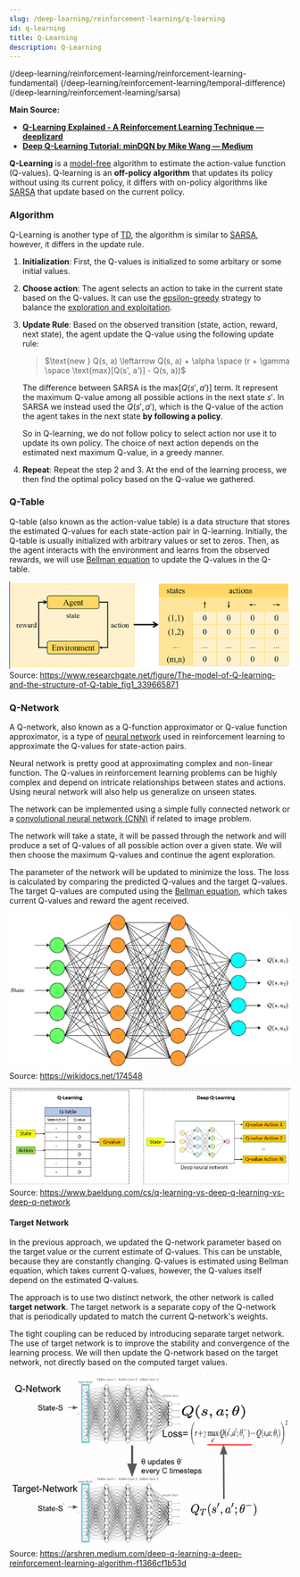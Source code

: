 ```yaml
---
slug: /deep-learning/reinforcement-learning/q-learning
id: q-learning
title: Q-Learning
description: Q-Learning
---
```


(/deep-learning/reinforcement-learning/reinforcement-learning-fundamental)
(/deep-learning/reinforcement-learning/temporal-difference)
(/deep-learning/reinforcement-learning/sarsa)

**Main Source:**

- **[Q-Learning Explained - A Reinforcement Learning Technique — deeplizard](https://youtu.be/qhRNvCVVJaA?si=UPvDuOOCuOsDQf9V)**
- **[Deep Q-Learning Tutorial: minDQN by Mike Wang — Medium](https://towardsdatascience.com/deep-q-learning-tutorial-mindqn-2a4c855abffc)**

**Q-Learning** is a [model-free](/deep-learning/reinforcement-learning/reinforcement-learning-fundamental#model-based--model-free) algorithm to estimate the action-value function (Q-values). Q-learning is an **off-policy algorithm** that updates its policy without using its current policy, it differs with on-policy algorithms like [SARSA](/deep-learning/reinforcement-learning/sarsa) that update based on the current policy.

### Algorithm

Q-Learning is another type of [TD](/deep-learning/reinforcement-learning/temporal-difference), the algorithm is similar to [SARSA](/deep-learning/reinforcement-learning/sarsa), however, it differs in the update rule.

1. **Initialization**: First, the Q-values is initialized to some arbitary or some initial values.

2. **Choose action**: The agent selects an action to take in the current state based on the Q-values. It can use the [epsilon-greedy](/deep-learning/reinforcement-learning/reinforcement-learning-fundamental#epsilon-greedy) strategy to balance the [exploration and exploitation](/deep-learning/reinforcement-learning/reinforcement-learning-fundamental#exploration--exploitation).

3. **Update Rule**: Based on the observed transition (state, action, reward, next state), the agent update the Q-value using the following update rule:

   > $\text{new } Q(s, a) \leftarrow Q(s, a) + \alpha \space (r + \gamma \space \text{max}[Q(s', a')] - Q(s, a))$

   The difference between SARSA is the $\text{max}[Q(s', a')]$ term. It represent the maximum Q-value among all possible actions in the next state $s'$. In SARSA we instead used the $Q(s', a')$, which is the Q-value of the action the agent takes in the next state **by following a policy**.

   So in Q-learning, we do not follow policy to select action nor use it to update its own policy. The choice of next action depends on the estimated next maximum Q-value, in a greedy manner.

4. **Repeat**: Repeat the step 2 and 3. At the end of the learning process, we then find the optimal policy based on the Q-value we gathered.

### Q-Table

Q-table (also known as the action-value table) is a data structure that stores the estimated Q-values for each state-action pair in Q-learning. Initially, the Q-table is usually initialized with arbitrary values or set to zeros. Then, as the agent interacts with the environment and learns from the observed rewards, we will use [Bellman equation](/deep-learning/reinforcement-learning/reinforcement-learning-fundamental#bellman-equation) to update the Q-values in the Q-table.

![Q-table](./q-table.png)  
Source: https://www.researchgate.net/figure/The-model-of-Q-learning-and-the-structure-of-Q-table_fig1_339665871

### Q-Network

A Q-network, also known as a Q-function approximator or Q-value function approximator, is a type of [neural network](/deep-learning/neural-network) used in reinforcement learning to approximate the Q-values for state-action pairs.

Neural network is pretty good at approximating complex and non-linear function. The Q-values in reinforcement learning problems can be highly complex and depend on intricate relationships between states and actions. Using neural network will also help us generalize on unseen states.

The network can be implemented using a simple fully connected network or a [convolutional neural network (CNN)](/deep-learning/cnn) if related to image problem.

The network will take a state, it will be passed through the network and will produce a set of Q-values of all possible action over a given state. We will then choose the maximum Q-values and continue the agent exploration.

The parameter of the network will be updated to minimize the loss. The loss is calculated by comparing the predicted Q-values and the target Q-values. The target Q-values are computed using the [Bellman equation](/deep-learning/reinforcement-learning/reinforcement-learning-fundamental#bellman-equation), which takes current Q-values and reward the agent received.

![Q-network](./q-network.png)  
Source: https://wikidocs.net/174548

![Q-learning comparison between q-table and q-network](./q-learning-comparison.png)  
Source: https://www.baeldung.com/cs/q-learning-vs-deep-q-learning-vs-deep-q-network

#### Target Network

In the previous approach, we updated the Q-network parameter based on the target value or the current estimate of Q-values. This can be unstable, because they are constantly changing. Q-values is estimated using Bellman equation, which takes current Q-values, however, the Q-values itself depend on the estimated Q-values.

The approach is to use two distinct network, the other network is called **target network**. The target network is a separate copy of the Q-network that is periodically updated to match the current Q-network's weights.

The tight coupling can be reduced by introducing separate target network. The use of target network is to improve the stability and convergence of the learning process. We will then update the Q-network based on the target network, not directly based on the computed target values.

![Target network](./target-network.png)  
Source: https://arshren.medium.com/deep-q-learning-a-deep-reinforcement-learning-algorithm-f1366cf1b53d
